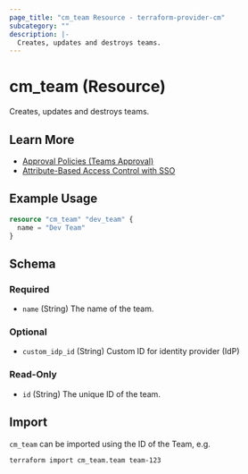 ```yaml
---
page_title: "cm_team Resource - terraform-provider-cm"
subcategory: ""
description: |-
  Creates, updates and destroys teams.
---
```


# cm_team (Resource)

Creates, updates and destroys teams.

## Learn More

- [Approval Policies (Teams Approval)](https://controlmonkey.io/news/approval-policy-teams-approval/)
- [Attribute-Based Access Control with SSO](https://controlmonkey.io/news/attribute-based-access-control-with-controlmonkey-single-sign-on/)

## Example Usage
```terraform
resource "cm_team" "dev_team" {
  name = "Dev Team"
}
```

<!-- schema generated by tfplugindocs -->
## Schema

### Required

- `name` (String) The name of the team.

### Optional

- `custom_idp_id` (String) Custom ID for identity provider (IdP)

### Read-Only

- `id` (String) The unique ID of the team.

## Import

`cm_team` can be imported using the ID of the Team, e.g.

```shell
terraform import cm_team.team team-123
```